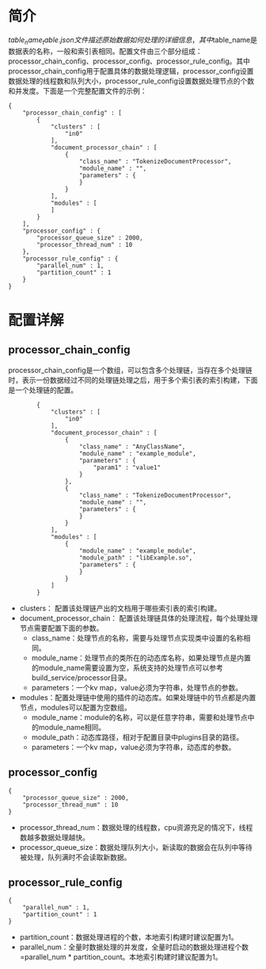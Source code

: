 # 简介
  $table_name_table.json文件描述原始数据如何处理的详细信息，其中$table_name是数据表的名称，一般和索引表相同。配置文件由三个部分组成：processor_chain_config、processor_config、processor_rule_config。其中processor_chain_config用于配置具体的数据处理逻辑，processor_config设置数据处理的线程数和队列大小，processor_rule_config设置数据处理节点的个数和并发度。下面是一个完整配置文件的示例：
```
{
    "processor_chain_config" : [
        {
            "clusters" : [
                "in0"
            ],
            "document_processor_chain" : [
                {
                    "class_name" : "TokenizeDocumentProcessor",
                    "module_name" : "",
                    "parameters" : {
                    }
                }
            ],
            "modules" : [
            ]
        }
    ],
    "processor_config" : {
        "processor_queue_size" : 2000,
        "processor_thread_num" : 10
    },
    "processor_rule_config" : {
        "parallel_num" : 1,
        "partition_count" : 1
    }
}
```
# 配置详解
## processor_chain_config
  processor_chain_config是一个数组，可以包含多个处理链，当存在多个处理链时，表示一份数据经过不同的处理链处理之后，用于多个索引表的索引构建，下面是一个处理链的配置。
```
        {
            "clusters" : [
                "in0"
            ],
            "document_processor_chain" : [
                {
                    "class_name" : "AnyClassName",
                    "module_name" : "example_module",
                    "parameters" : {
                        "param1" : "value1"
                    }
                },
                {
                    "class_name" : "TokenizeDocumentProcessor",
                    "module_name" : "",
                    "parameters" : {
                    }
                }
            ],
            "modules" : [
                {   
                    "module_name" : "example_module",
                    "module_path" : "libExample.so",
                    "parameters" : {
                    }
                }
            ]
        }
```
* clusters： 配置该处理链产出的文档用于哪些索引表的索引构建。
* document_processor_chain： 配置该处理链具体的处理流程，每个处理处理节点需要配置下面的参数。
  * class_name：处理节点的名称，需要与处理节点实现类中设置的名称相同。
  * module_name：处理节点的类所在的动态库名称，如果处理节点是内置的module_name需要设置为空，系统支持的处理节点可以参考build_service/processor目录。
  * parameters：一个kv map，value必须为字符串，处理节点的参数。
* modules：配置处理链中使用的插件的动态库。如果处理链中的节点都是内置节点，modules可以配置为空数组。
  * module_name：module的名称，可以是任意字符串，需要和处理节点中的module_name相同。
  * module_path：动态库路径，相对于配置目录中plugins目录的路径。
  * parameters：一个kv map，value必须为字符串，动态库的参数。

## processor_config
```
{
    "processor_queue_size" : 2000,
    "processor_thread_num" : 10
}
```
* processor_thread_num：数据处理的线程数，cpu资源充足的情况下，线程数越多数据处理越快。
* processor_queue_size：数据处理队列大小，新读取的数据会在队列中等待被处理，队列满时不会读取新数据。

## processor_rule_config
```
{
    "parallel_num" : 1,
    "partition_count" : 1
}
```
* partition_count：数据处理进程的个数，本地索引构建时建议配置为1。
* parallel_num：全量时数据处理的并发度，全量时启动的数据处理进程个数=parallel_num * partition_count。本地索引构建时建议配置为1。